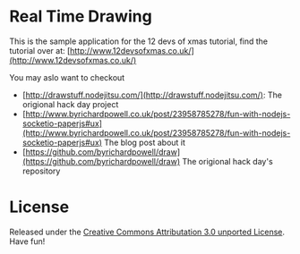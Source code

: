 # Real Time Drawing

This is the sample application for the 12 devs of xmas tutorial, find the tutorial over at:  [http://www.12devsofxmas.co.uk/](http://www.12devsofxmas.co.uk/)

You may aslo want to checkout

* [http://drawstuff.nodejitsu.com/](http://drawstuff.nodejitsu.com/): The origional hack day project
* [http://www.byrichardpowell.co.uk/post/23958785278/fun-with-nodejs-socketio-paperjs#ux](http://www.byrichardpowell.co.uk/post/23958785278/fun-with-nodejs-socketio-paperjs#ux) The blog post about it
* [https://github.com/byrichardpowell/draw](https://github.com/byrichardpowell/draw) The origional hack day's repository

# License

Released under the [Creative Commons Attributation 3.0 unported License](http://creativecommons.org/licenses/by/3.0/).  Have fun!
